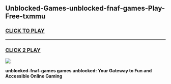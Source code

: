 
## Unblocked-Games-unblocked-fnaf-games-Play-Free-txmmu
<h3>
<a href="https://premium76.site?title=unblocked-fnaf-games&ref=20A">CLICK TO PLAY</a></h3>
<hr>

<h3>
<a href="https://premium76.site?title=unblocked-fnaf-games&ref=20A">CLICK 2 PLAY</a>
  
</h3>

<a href="https://premium76.site?title=unblocked-fnaf-games&ref=20A"><img src="https://clearcache.store/games.png"></a>


**unblocked-fnaf-games games unblocked: Your Gateway to Fun and Accessible Online Gaming**
